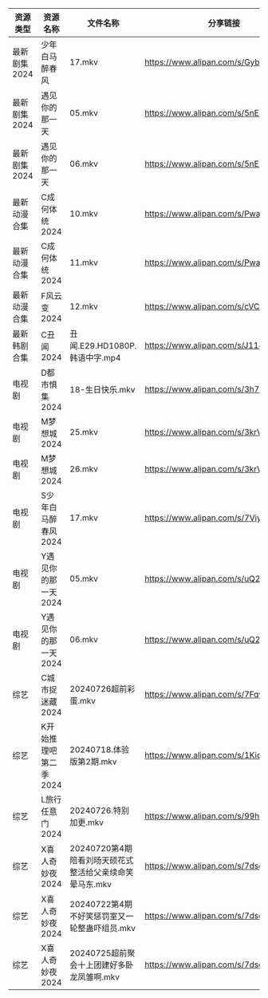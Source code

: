 | 资源类型     | 资源名称          | 文件名称                               | 分享链接                                 | 更新时间                |
| -------- | ------------- | ---------------------------------- | ------------------------------------ | ------------------- |
| 最新剧集2024 | 少年白马醉春风       | 17.mkv                             | https://www.alipan.com/s/Gyb4Vu1r7Kb | 2024-07-26 12:09:51 |
| 最新剧集2024 | 遇见你的那一天       | 05.mkv                             | https://www.alipan.com/s/5nEEmMPGmxr | 2024-07-26 14:10:15 |
| 最新剧集2024 | 遇见你的那一天       | 06.mkv                             | https://www.alipan.com/s/5nEEmMPGmxr | 2024-07-26 14:10:15 |
| 最新动漫合集   | C成何体统2024     | 10.mkv                             | https://www.alipan.com/s/PwaAbN16cec | 2024-07-26 12:09:10 |
| 最新动漫合集   | C成何体统2024     | 11.mkv                             | https://www.alipan.com/s/PwaAbN16cec | 2024-07-26 12:09:09 |
| 最新动漫合集   | F风云变2024      | 12.mkv                             | https://www.alipan.com/s/cVCnYQUhJmX | 2024-07-26 12:09:12 |
| 最新韩剧合集   | C丑闻2024       | 丑闻.E29.HD1080P.韩语中字.mp4            | https://www.alipan.com/s/J114XwZcFVg | 2024-07-26 12:09:07 |
| 电视剧      | D都市惧集2024     | 18-生日快乐.mkv                        | https://www.alipan.com/s/3h7mz7XVT7D | 2024-07-26 14:05:25 |
| 电视剧      | M梦想城2024      | 25.mkv                             | https://www.alipan.com/s/3krVYvJuSK6 | 2024-07-26 00:05:51 |
| 电视剧      | M梦想城2024      | 26.mkv                             | https://www.alipan.com/s/3krVYvJuSK6 | 2024-07-26 00:05:50 |
| 电视剧      | S少年白马醉春风2024  | 17.mkv                             | https://www.alipan.com/s/7ViyPGoKdyN | 2024-07-26 14:06:12 |
| 电视剧      | Y遇见你的那一天2024  | 05.mkv                             | https://www.alipan.com/s/uQ2Vgm56dsn | 2024-07-26 14:06:59 |
| 电视剧      | Y遇见你的那一天2024  | 06.mkv                             | https://www.alipan.com/s/uQ2Vgm56dsn | 2024-07-26 14:06:58 |
| 综艺       | C城市捉迷藏2024    | 20240726超前彩蛋.mkv                   | https://www.alipan.com/s/7FqyaDLUvoi | 2024-07-26 14:07:27 |
| 综艺       | K开始推理吧第二季2024 | 20240718.体验版第2期.mkv                | https://www.alipan.com/s/1KidtWGLx2b | 2024-07-26 14:07:46 |
| 综艺       | L旅行任意门2024    | 20240726.特别加更.mkv                  | https://www.alipan.com/s/99hnQkWKkeJ | 2024-07-26 14:07:53 |
| 综艺       | X喜人奇妙夜2024    | 20240720第4期陪看刘旸天硕花式整活给父亲续命笑晕马东.mkv | https://www.alipan.com/s/7dsoE9PKtJZ | 2024-07-26 14:08:57 |
| 综艺       | X喜人奇妙夜2024    | 20240722第4期不好笑惩罚室又一轮整蛊吓组员.mkv      | https://www.alipan.com/s/7dsoE9PKtJZ | 2024-07-26 14:08:56 |
| 综艺       | X喜人奇妙夜2024    | 20240725超前聚会十上团建好多卧龙凤雏啊.mkv        | https://www.alipan.com/s/7dsoE9PKtJZ | 2024-07-26 14:08:56 |
